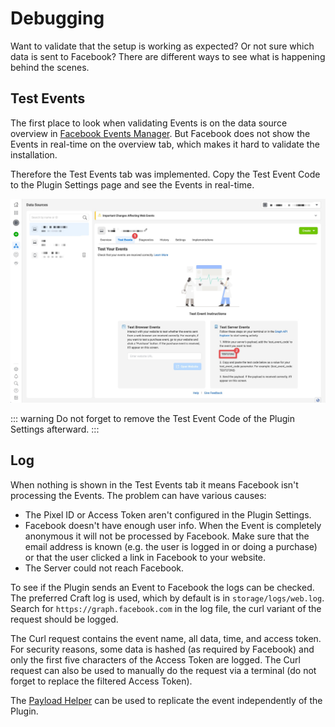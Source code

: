 # Debugging

Want to validate that the setup is working as expected? Or not sure which data is sent to Facebook? There are different ways to see what is happening behind the scenes.


## Test Events

The first place to look when validating Events is on the data source overview in [Facebook Events Manager](https://facebook.com/events_manager). But Facebook does not show the Events in real-time on the overview tab, which makes it hard to validate the installation.

Therefore the Test Events tab was implemented. Copy the Test Event Code to the Plugin Settings page and see the Events in real-time.

![Screenshot](../assets/facebook-events-manager-test-code.jpg)

::: warning
Do not forget to remove the Test Event Code of the Plugin Settings afterward.
:::


## Log

When nothing is shown in the Test Events tab it means Facebook isn't processing the Events. The problem can have various causes:

- The Pixel ID or Access Token aren't configured in the Plugin Settings.
- Facebook doesn't have enough user info. When the Event is completely anonymous it will not be processed by Facebook. Make sure that the email address is known (e.g. the user is logged in or doing a purchase) or that the user clicked a link in Facebook to your website.
- The Server could not reach Facebook.

To see if the Plugin sends an Event to Facebook the logs can be checked. The preferred Craft log is used, which by default is in `storage/logs/web.log`. Search for `https://graph.facebook.com` in the log file, the curl variant of the request should be logged.

The Curl request contains the event name, all data, time, and access token. For security reasons, some data is hashed (as required by Facebook) and only the first five characters of the Access Token are logged. The Curl request can also be used to manually do the request via a terminal (do not forget to replace the filtered Access Token).

The [Payload Helper](https://developers.facebook.com/docs/marketing-api/conversions-api/payload-helper) can be used to replicate the event independently of the Plugin.

